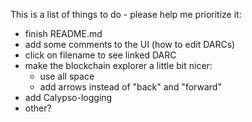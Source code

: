 This is a list of things to do - please help me prioritize it:
- finish README.md
- add some comments to the UI (how to edit DARCs)
- click on filename to see linked DARC
- make the blockchain explorer a little bit nicer:
  - use all space
  - add arrows instead of "back" and "forward"
- add Calypso-logging
- other?
